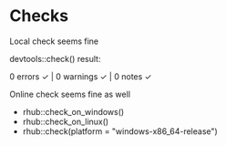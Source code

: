 # Checks

Local check seems fine

devtools::check() result:

0 errors ✓ | 0 warnings ✓ | 0 notes ✓

Online check seems fine as well

- rhub::check_on_windows()
- rhub::check_on_linux()
- rhub::check(platform = "windows-x86_64-release")
